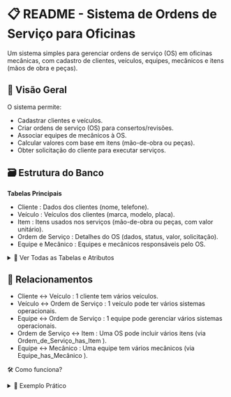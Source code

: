 # 📋 README - Sistema de Ordens de Serviço para Oficinas

Um sistema simples para gerenciar ordens de serviço (OS) em oficinas mecânicas, com cadastro de clientes, veículos, equipes, mecânicos e itens (mãos de obra e peças).

## 🚀 Visão Geral

O sistema permite:<br>

- Cadastrar clientes e veículos.<br>
- Criar ordens de serviço (OS) para consertos/revisões.<br>
- Associar equipes de mecânicos à OS.<br>
- Calcular valores com base em itens (mão-de-obra ou peças).<br>
- Obter solicitação do cliente para executar serviços.<br>

## 🗃️ Estrutura do Banco

**Tabelas Principais**

- Cliente : Dados dos clientes (nome, telefone).
- Veículo : Veículos dos clientes (marca, modelo, placa).
- Item : Itens usados ​​nos serviços (mão-de-obra ou peças, com valor unitário).
- Ordem de Serviço : Detalhes do OS (dados, status, valor, solicitação).
- Equipe e Mecânico : Equipes e mecânicos responsáveis ​​pelo OS.
  
<details> <summary>📑 Ver Todas as Tabelas e Atributos</summary>
  
**Cliente**
- idCliente INT (PK)
- nome VARCHAR(45)<br>
- telefone VARCHAR(45)<br>
  
**Veículo**
- idVeículo INT (PK)
- marca VARCHAR(45)
- modelo VARCHAR(45)
- placa VARCHAR(45)
- cliente_idCliente INT (FK)

**Item**
- idServiço INT (PK)
- descrição VARCHAR(45)
- tipo ENUM('mão_de_obra', 'peça')
- valor_unitário DECIMAL

**Ordem de Serviço**
- idOrdem_de_Serviço INT (PK)<br>
- data_entrada DATA
- data_conclusao DATA
- estado VARCHAR(45)
- autorização TINYINT
- valor DECIMAL
- veículo_idVeículo INT (FK)
- equipe_idEquipe INT (FK)

**Ordem_de_Serviço_tem_Item**
- ordem_de_serviço_idOrdem_de_Serviço INT (FK)
- item_idServiço INT (FK)
- quantidade INT
- valor_total DECIMAL

**Equipe**
- idEquipe INT (PK)
- nome VARCHAR(45)

**Mecânico**
- idMecânico INT (PK)
- nome VARCHAR(45)
- endereço VARCHAR(45)
- Especialidade VARCHAR(45)

**Equipe_tem_Mecânico**
- equipe_idEquipe INT (FK)
- mecânico_idMecânico INT (FK)
</details>

## 🔗 Relacionamentos
- Cliente ↔ Veículo : 1 cliente tem vários veículos.
- Veículo ↔ Ordem de Serviço : 1 veículo pode ter vários sistemas operacionais.
- Equipe ↔ Ordem de Serviço : 1 equipe pode gerenciar vários sistemas operacionais.
- Ordem de Serviço ↔ Item : Uma OS pode incluir vários itens (via Ordem_de_Serviço_has_Item ).
- Equipe ↔ Mecânico : Uma equipe tem vários mecânicos (via Equipe_has_Mecânico ).

🛠️ Como funciona?
<details> <summary>📖 Exemplo Prático</summary>
  
**Cenário :** João leva seu Ford Fiesta (placa ABC-1234) para uma troca de óleo. A "Equipe A" cria um SO com:<br>

- Mão-de-obra: Troca de óleo (50,00).
- Peças: 2 filtros de óleo (30,00 cada).

**Dados :**<br>
- Cliente : João (id: 1).
- Veículo : Ford Fiesta (id:1).
- Ordem de Serviço : OS #1, valor total: 110,00 (50,00 + 2×30,00), status: Concluída, autorizada.
- Item : Troca de óleo (mão-de-obra, 50,00), Filtro de óleo (peça, 30,00).
</detalhes>


